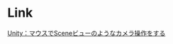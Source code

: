 # Link

[Unity：マウスでSceneビューのようなカメラ操作をする](https://www.fast-system.jp/unity%ef%bc%9a%e3%83%9e%e3%82%a6%e3%82%b9%e3%81%a7scene%e3%83%93%e3%83%a5%e3%83%bc%e3%81%ae%e3%82%88%e3%81%86%e3%81%aa%e3%82%ab%e3%83%a1%e3%83%a9%e6%93%8d%e4%bd%9c%e3%82%92%e3%81%99%e3%82%8b/)
